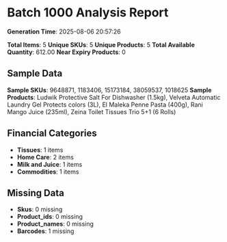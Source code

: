 # Batch 1000 Analysis Report

**Generation Time**: 2025-08-06 20:57:26

**Total Items**: 5
**Unique SKUs**: 5
**Unique Products**: 5
**Total Available Quantity**: 612.00
**Near Expiry Products**: 0

## Sample Data
**Sample SKUs**: 9648871, 1183406, 15173184, 38059537, 1018625
**Sample Products**: Ludwik Protective Salt For Dishwasher (1.5kg), Velveta Automatic Laundry Gel Protects colors (3L), El Maleka Penne Pasta (400g), Rani Mango Juice (235ml), Zeina Toilet Tissues Trio 5+1 (6 Rolls)

## Financial Categories
- **Tissues**: 1 items
- **Home Care**: 2 items
- **Milk and Juice**: 1 items
- **Commodities**: 1 items

## Missing Data
- **Skus**: 0 missing
- **Product_ids**: 0 missing
- **Product_names**: 0 missing
- **Barcodes**: 1 missing
